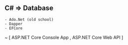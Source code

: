 C# => Database
--------------
	- Ado.Net (old school)
	- Dapper
	- EFCore

~	[ ASP.NET Core Console App , ASP.NET Core Web API ]


	


	


	
